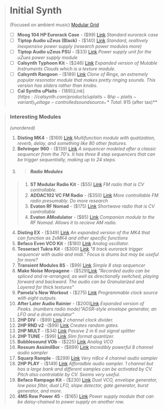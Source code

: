 > # Initial Synth
> (Focused on ambient music)
[Modular Grid](https://www.modulargrid.net/e/racks/view/1539803)
> 
> - [ ] **Moog 104 HP Eurorack Case** - ($99) [Link](https://reverb.com/p/moog-104-hp-eurorack-case)
> _Standard eurorack case_
> - [ ] **Tiptop Audio uZeus (Black)** - ($140) [Link](https://reverb.com/item/39162928-tiptop-audio-uzeus-with-fbb-black)
> _Standard, realtively inexpensive power supply (research power modules more)_
> - [ ] **Tiptop Audio uZeus PSU** - ($33) [Link](https://reverb.com/p/tiptop-audio-1000ma-uzeus-universal-power-adaptor)
> _Power supply unit for the uZues power supply module_
> - [ ] **Calsynth Typhoon Kit** - ($246) [Link](https://pushermanproductions.com/product/full-kit-smd-pre-soldered-typhoon-16hp-clouds-with-extra-controls-vcas-in-out-etc/)
> _Expanded version of Mutable Instruments Clouds which is a texture module._
> - [ ] **Calsynth Rangoon** - ($189) [Link](https://calsynth.com/products/copy-of-rangoon-mutable-rings-clone-with-sliders-matte-black)
> _Clone of Rings, an extremely popular resonator module that makes pretty ringing sounds. This version has sliders rather than knobs._
>  - [ ] **Cal Synths uPlaits** - ($189) [Link](https://calsynth.com/products/uplaits-8hp-plaits-variant)
>  _Voltage-controlled sound source_
> **Total: ~$915 (after tax)**

> ### Interesting Modules
> 
> _(unordered)_
> 1. **Disting MK4** - ($169) [Link](https://www.perfectcircuit.com/expert-sleepers-disting-mk4.html)
> _Multifunction module with quatization, reverb, delay, and something like 80 other features._
> 2. **Behringer 960** - ($139) [Link](https://www.sweetwater.com/store/detail/Behr960--behringer-960-sequential-controller-analog-step-sequencer-eurorack-module)
> _A sequencer modeled after a classic sequencer from the 70's. It has three 8 step sequencers that can be trigger sequentially, making up to 24 steps._
> 3. >##### Radio Modules
> > 1. **ST Modular Radio Kit** - ($55) [Link](https://pushermanproductions.com/product/full-kit-st-modular-radio-4hp/)
> >_FM radio that is CV controllable._
> > 2. **ADDAC102 VC FM Radio** - ($350) [Link](https://www.addacsystem.com/en/products/modules/addac100-series/addac102)
> >_More controllable FM radio presumably. Do more research_
> > 3. **Evaton RF Nomad** - ($175) [Link](https://www.perfectcircuit.com/evaton)
> >_Shortwave radio that is CV controllable_
> > 4. **Evaton AModulator** - ($85) [Link](https://synthcube.com/cart/evaton-amodulator-kit)
> >_Companion module to the RF Nomad. Allows it to recieve AM radio._
> 4. **Disting EX** - ($349) [Link](https://www.perfectcircuit.com/expert-sleepers-super-disting-ex-plus-alpha.html)
> _An expanded version of the MK4 that can function as 2xMK4 and other specific functions_
> 5. **Befaco Even VCO Kit** - ($180) [Link](https://shop.befaco.org/full-kits/70-even-vco.html)
> _Analog oscillator._
> 6. **Tesseract Tukra Kit** - ($300) [Link](https://www.tesseractmodular.com/eurorack-modules/tukra)
> _"8 track eurorack trigger sequencer with audio and midi." Focus is drums but may be useful for more?_
> 7. **Transient Modules 8S** - ($99) [Link](https://synthcube.com/cart/transient-modules-8s-step-sequencer?search=transient%20modules&description=true)
> _Simple 8 step sequencer_
> 8. **Make Noise Morpagene** - ($529)[Link](https://www.perfectcircuit.com/make-noise-morphagene.html)
> _"Recorded audio can be spliced and re-arranged, as well as directionally switched, playing forward and backward. The audio can be Granularized and Layered for thick textures"_
> 9. **Pamela's New Workout** - ($275) [Link](https://www.perfectcircuit.com/alm-busy-circuits-pamelas-new-workout.html)
> _Programmable clock source with eight outputs._
> 10. **After Later Audio Rainier** - ($200)[Link](https://afterlateraudio.com/product/rainier/)
> _Expanded version of Peaks. (numbers radio mode)"ADSR-style envelope generator, an LFO and a drum emulator"_
> 11. **2HP DIV** - ($99) [Link](https://www.perfectcircuit.com/2hp-div-black.html)
> _2 channel clock divider._
> 12. **2HP RND v2**  -($99) [Link](https://www.perfectcircuit.com/2hp-rnd-v2-black.html)
> _Creates random gates._
> 13. **2HP MULT** - ($34) [Link](https://www.perfectcircuit.com/2hp-mult-black.html)
> _Passive 2 in 6 out signal splitter_
> 14. **2HP TUNE** - ($99) [Link](https://www.perfectcircuit.com/2hp-tune-black.html)
> _Slim format quantizer._
> 15. **Bubblesound VOb** - ($225) [Link](https://www.perfectcircuit.com/bubblesound-vcob.html)
> _Analog VCO_
> 16. **Rossum Assimil8or** - ($899) [Link](https://www.perfectcircuit.com/rossum-assimil8or.html)
> _Incredibly powerful 8 channel audio sampler_
> 17. **Squarp Rample** - ($299) [Link](https://www.perfectcircuit.com/squarp-rample.html)
> _Very ni8ce 4 channel audio sampler_
> 18. **2HP PLAY** - ($149) [Link](https://www.perfectcircuit.com/2hp-play-black.html)
> _Afforadble audio sampler. 1 channel but has a large bank and different samples can be activated by CV. Pitch also controlable by CV. Seems very useful._
> 19. **Befaco Rampage Kit** - ($230) [Link](https://shop.befaco.org/full-kits/65-rampage.html)
> _Dual VCO, envelope generator, low pass filter, dual LFO, slope detector, gate generator, burst generator, and more._
> 20. **4MS Row Power 45** - ($165) [Link](https://4mscompany.com/p.php?p=989&c=6)
> _Power supply module that can be daisy-chained to power supply on another row._
